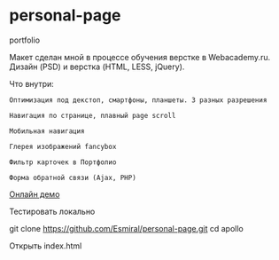 # personal-page
portfolio

Макет сделан мной  в процессе обучения верстке в Webacademy.ru. Дизайн (PSD) и верстка (HTML, LESS, jQuery).

Что внутри:

    Оптимизация под декстоп, смартфоны, планшеты. 3 разных разрешения
    
    Навигация по странице, плавный page scroll
    
    Мобильная навигация
    
    Глерея изображений fancybox
    
    Фильтр карточек в Портфолио
    
    Форма обратной связи (Ajax, PHP)

[Онлайн демо](https://github.com/Esmiral/personal-page.git)

Тестировать локально

git clone https://github.com/Esmiral/personal-page.git
cd apollo

Открыть index.html
